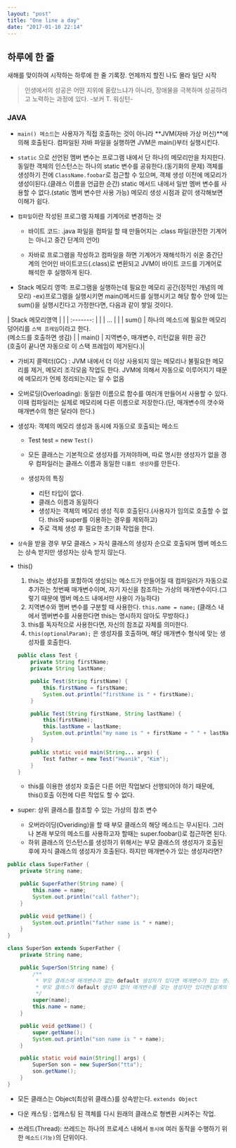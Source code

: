 ```yaml
---
layout: "post"
title: "One line a day"
date: "2017-01-10 22:14"
---
```


## 하루에 한 줄

새해를 맞이하여 시작하는 하루에 한 줄 기록장. 언제까지 할진 나도 몰라 일단 시작

> 인생에서의 성공은 어떤 지위에 올랐느냐가 아니라, 장애물을 극복하며 성공하려고 노력하는 과정에 있다. -보커 T. 워싱턴-

### JAVA
- `main() 메소드`는 사용자가 직접 호출하는 것이 아니라 **JVM(자바 가상 머신)**에 의해 호출된다. 컴파일된 자바 파일을 실행하면 JVM은 main()부터 실행시킨다.

- `static` 으로 선언된  멤버 변수는 프로그램 내에서 단 하나의 메모리만을 차지한다. 동일한 객체의 인스턴스는 하나의 static 변수를 공유한다.(동기화의 문제) 객체를 생성하기 전에 `ClassName.foobar`로 접근할 수 있으며, 객체 생성 이전에 메모리가 생성이된다.(클래스 이름을 언급한 순간) static 메서드 내에서 일반 멤버 변수를 사용할 수 없다.(static 멤버 변수만 사용 가능) 메모리 생성 시점과 같이 생각해보면 이해가 쉽다.

- `컴파일`이란 작성된 프로그램 자체를 기계어로 변경하는 것
  - 바이트 코드: .java 파일을 컴파일 할 때 만들어지는 .class 파일(완전한 기계어는 아니고 중간 단계의 언어)

  - 자바로 프로그램을 작성하고 컴파일을 하면 기계어가 재해석하기 쉬운 중간단계의 언어인 바이트코드(.class)로 변환되고 JVM이 바이트 코드를 기계어로 해석한 후 실행하게 된다.


- Stack 메모리 영역: 프로그램을 실행하는데 필요한 메모리 공간(정적인 개념의 메모리)
  -ex)프로그램을 실행시키면 main()메서드를 실행시키고 해당 함수 안에 있는 sum()을 실행시킨다고 가정한다면, 다음과 같이 쌓일 것이다.

| Stack 메모리영역   | |
| :-------:        | |
|  ...             | |
| sum()            | 하나의 메소드에 필요한 메모리 덩어리를 `스택 프레임`이라고 한다.<br />(메소드를 호출하면 생김) |
| main()           | 지역변수, 매개변수, 리턴값을 위한 공간 <br />(호출이 끝나면 자동으로 이 스택 프레임이 제거된다.)|

- 가비지 콜렉터(GC) : JVM 내에서 더 이상 사용되지 않는 메모리나 불필요한 메모리를 제거, 메모리 조각모음 작업도 한다. JVM에 의해서 자동으로 이루어지기 때문에 메모리가 언제 정리되는지는 알 수 없음

- 오버로딩(Overloading): 동일한 이름으로 함수를 여러개 만들어서 사용할 수 있다. 이때 컴파일러는 실제로 메모리에 다른 이름으로 저장한다.(단, 매개변수의 갯수와 매개변수의 형은 달라야 한다.)

- 생성자: 객체의 메모리 생성과 동시에 자동으로 호출되는 메소드
  - Test test = new `Test()`

  - 모든 클래스는 기본적으로 생성자를 가져야하며, 따로 명시한 생성자가 없을 경우 컴파일러는 클래스 이름과 동일한 `디폴트 생성자`를 만든다.

  - 생성자의 특징
    - 리턴 타입이 없다.
    - 클래스 이름과 동일하다
    - 생성자는 객체의 메모리 생성 직후 호출된다.(사용자가 임의로 호출할 수 없다. this와 super를 이용하는 경우를 제외하고)
    - 주로 객체 생성 후 필요한 초기화 작업을 한다.


- `상속`을 받을 경우 부모 클래스 > 자식 클래스의 생성자 순으로 호출되며 멤버 메소드는 상속 받지만 생성자는 상속 받지 않는다.

- this()
  1. this는 생성자를 포함하여 생성되는 메소드가 만들어질 때 컴파일러가 자동으로 추가하는 첫번째 매개변수이며, 자기 자신을 참조하는 가상의 매개변수이다.(그렇기 때문에 멤버 메소드 내에서만 사용이 가능하다)
  2. 지역변수와 멤버 변수를 구분할 때 사용한다. `this.name = name;` (클래스 내에서 멤버변수를 사용한다면 this는 명시하지 않아도 무방하다.)
  3. this를 독자적으로 사용한다면, 자신의 참조값 자체를 의미한다.
  4. `this(optionalParam);` 은 생성자를 호출하며, 해당 매개변수 형식에 맞는 생성자를 호출한다.

  ```java
  public class Test {
      private String firstName;
      private String lastName;

      public Test(String firstName) {
          this.firstName = firstName;
          System.out.println("firstName is " + firstName);
      }

      public Test(String firstName, String lastName) {
          this(firstName);
          this.lastName = lastName;
          System.out.println("my name is " + firstName + " " + lastName);
      }

      public static void main(String... args) {
          Test father = new Test("Hwanik", "Kim");
      }
  }
  ```

    - this를 이용한 생성자 호출은 다른 어떤 작업보다 선행되어야 하기 때문에, this()호출 이전에 다른 작업도 할 수 없다.

- super: 상위 클래스를 참조할 수 있는 가상의 참조 변수
  - 오버라이딩(Overiding)을 할 때 부모 클래스의 해당 메소드는 무시된다. 그러나 본래 부모의 메소드를 사용하고자 할때는 super.foobar()로 접근하면 된다.
  - 하위 클래스의 인스턴스를 생성하기 위해서는 부모 클래스의 생성자가 호출된 후에 자식 클래스의 생성자가 호출된다. 하지만 매개변수가 있는 생성자라면?

```java
public class SuperFather {
    private String name;

    public SuperFather(String name) {
        this.name = name;
        System.out.println("call father");
    }

    public void getName() {
        System.out.println("father name is " + name);
    }
}

class SuperSon extends SuperFather {
    private String name;

    public SuperSon(String name) {
        /**
         * 부모 클래스에 매개변수가 없는 default 생성자가 있다면 매개변수가 있는 생성자는 선택적으로 호출하면 된다.
         * 부모 클래스가 default 생성자 없이 매개변수를 갖는 생성자만 있다면(설계의 문제이거나) 기능적으로 부모 클래스의 생성자가 올바르게 호출되는지 확인할 필요가 있다.
         */
        super(name);
        this.name = name;
    }

    public void getName() {
        super.getName();
        System.out.println("son name is " + name);
    }

    public static void main(String[] args) {
        SuperSon son = new SuperSon("tta");
        son.getName();
    }
}
```

- 모든 클래스는 Object(최상위 클래스)를 상속받는다. `extends Object`

- 다운 캐스팅 : 업캐스팅 된 객체를 다시 원래의 클래스로 형변환 시켜주는 작업.

- 쓰레드(Thread): 쓰레드는 하나의 프로세스 내에서 `동시에` 여러 동작을 수행하기 위한 `메소드(기능)`의 단위이다.
